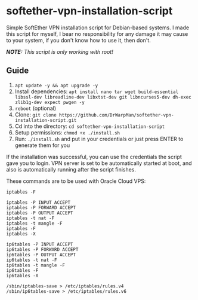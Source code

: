 # softether-vpn-installation-script
Simple SoftEther VPN installation script for Debian-based systems.
I made this script for myself, I bear no responsibility for any damage it may cause to your system, if you don't know how to use it, then don't.

***NOTE:** This script is only working with root!*

## Guide
1. `apt update -y && apt upgrade -y`
2. Install dependencies: `apt install nano tar wget build-essential libssl-dev libreadline-dev libxtst-dev git libncurses5-dev dh-exec zlib1g-dev expect pwgen -y`
3. `reboot` (optional)
4. Clone: `git clone https://github.com/DrWarpMan/softether-vpn-installation-script.git`
5. Cd into the directory: `cd softether-vpn-installation-script`
6. Setup permissions: `chmod +x ./install.sh`
7. Run: `./install.sh` and put in your credentials or just press ENTER to generate them for you

If the installation was successful, you can use the credentials the script gave you to login.
VPN server is set to be automatically started at boot, and also is automatically running after the script finishes.


These commands are to be used with Oracle Cloud VPS:
```
iptables -F

iptables -P INPUT ACCEPT
iptables -P FORWARD ACCEPT
iptables -P OUTPUT ACCEPT
iptables -t nat -F
iptables -t mangle -F
iptables -F
iptables -X

ip6tables -P INPUT ACCEPT
ip6tables -P FORWARD ACCEPT
ip6tables -P OUTPUT ACCEPT
ip6tables -t nat -F
ip6tables -t mangle -F
ip6tables -F
ip6tables -X

/sbin/iptables-save > /etc/iptables/rules.v4
/sbin/ip6tables-save > /etc/iptables/rules.v6
```

